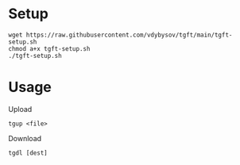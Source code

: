 # Setup
```
wget https://raw.githubusercontent.com/vdybysov/tgft/main/tgft-setup.sh
chmod a+x tgft-setup.sh
./tgft-setup.sh
```

# Usage
Upload
```
tgup <file>
```
Download
```
tgdl [dest]
```
